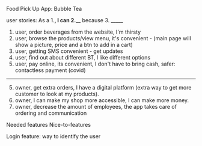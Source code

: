 Food Pick Up App: Bubble Tea

user stories: 
As a 1.____, I can 2.______ because 3. _____
1. user, order beverages from the website, I'm thirsty
2. user, browse the products/view menu,  it's convenient - (main page will show a picture, price and a btn to add in a cart)
3. user, getting SMS convenient - get updates
4. user, find out about different BT, I like different options
5. user, pay online, its convenient, I don't have to bring cash, safer: contactless payment (covid)
------------------------------------------------------------------
5. owner, get extra orders, I have a digital platform (extra way to get more customer to look at my products).
6. owner, I can make my shop more accessible,  I can make more money.
7. owner, decrease the amount of employees, the app takes care of ordering and communication


Needed features
Nice-to-features

Login feature:
way to identify the user
